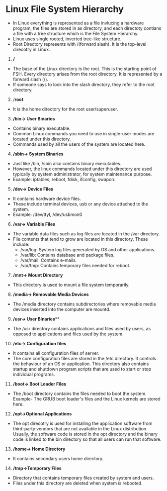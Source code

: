 # Linux File System Hierarchy
- In Linux everything is represented as a file invlucing a hardware program, the files are stored in as directory, and each directoty contians a file with a tree structure which is the File System Hierarchy.
- Linux uses single rooted, inverted tree-like structure. 
- Root Directory represents with /(forward slash). It is the top-level direcotry in Linux.

1. **/**

- The base of the Linux directory is the root. This is the starting point of FSH. Every directory arises from the root directory. It is represented by a forward slash (/).
- If someone says to look into the slash directory, they refer to the root directory.

2. /**root**

- It is the home directory for the root user/superuser.

3. **/bin-> User Binaries**

- Contains binary executable.
- Common Linux commands you need to use in single-user modes are located under this directory.
- Commands used by all the users of the system are located here.

4. **/sbin-> System Binaries**

- Just like /bin, /sbin also contains binary executables.
- However, the linux commands located under this directory are used typically by system administrator, for system maintenance purpose.
- Example: iptables, reboot, fdisk, ifconfig, swapon.

5. **/dev-> Device Files**

- It contains hardware device files.
- These include terminal devices, usb or any device attached to the system.
- Example: /dev/ttyl, /dev/usbmon0

6. **/var-> Variable Files**

- The variable data files such as log files are located in the /var directory.
- File contents that tend to grow are located in this directory. These include:
  - /var/log: System log files generated by OS and other applications.
  - /var/lib: Contains database and package files.
  - /var/mail: Contains e-mails.
  - /var/tmp: Contains temporary files needed for reboot.

7. **/mnt-> Mount Directory**

- This directory is used to mount a file system temporarily.

8. **/media-> Removable Media Devices**

- The /media directory contains subdirectories where removable media devices inserted into the computer are mountd.

9. **/usr-> User Binaries****

- The /usr directory contains applications and files used by users, as opposed to applications and files used by the system.

10. **/etc-> Configuration files**

- It contains all configuration files of server.
- The core configuration files are stored in the /etc directory. It controls the behaviour of an OS or application. This directory also contains startup and shutdown program scripts that are used to start or stop individual programs.

11. **/boot-> Boot Loader Files**

- The /boot directory contains the files needed to boot the system. Example- The GRUB boot loader's files and the Linux kernels are stored here.

12. **/opt->Optional Applications**

- The opt direcotry is used for installing the application software from third-party vendors that are not available in the Linux distribution. Usually, the software code is stored in the opt directory and the binary code is linked to the bin directory so that all users can run that software.

13. **/home-> Home Directory**

- It contains secondary users home directory.

14. **/tmp->Temporary Files**

- Directory that contains temporary files created by system and users.
- Files under this directory are deleted when system is rebooted.



